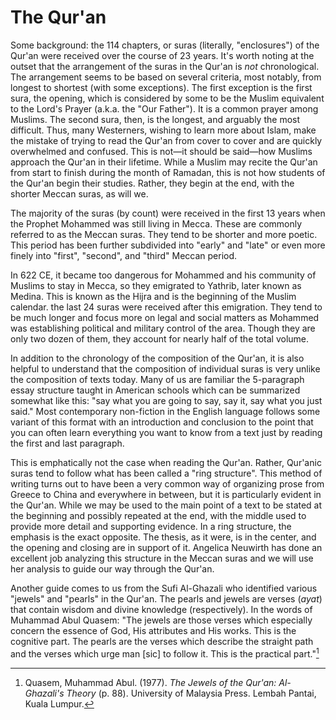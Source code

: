 # The Qur'an

Some background: the 114 chapters, or suras \(literally, "enclosures"\) of the Qur'an were received over the course of 23 years. It's worth noting at the outset that the arrangement of the suras in the Qur'an is _not_ chronological. The arrangement seems to be based on several criteria, most notably, from longest to shortest \(with some exceptions\). The first exception is the first sura, the opening, which is considered by some to be the Muslim equivalent to the Lord's Prayer \(a.k.a. the "Our Father"\). It is a common prayer among Muslims. The second sura, then, is the longest, and arguably the most difficult. Thus, many Westerners, wishing to learn more about Islam, make the mistake of trying to read the Qur'an from cover to cover and are quickly overwhelmed and confused. This is not—it should be said—how Muslims approach the Qur'an in their lifetime. While a Muslim may recite the Qur'an from start to finish during the month of Ramadan, this is not how students of the Qur'an begin their studies. Rather, they begin at the end, with the shorter Meccan suras, as will we.

The majority of the suras \(by count\) were received in the first 13 years when the Prophet Mohammed was still living in Mecca. These are commonly referred to as the Meccan suras. They tend to be shorter and more poetic. This period has been further subdivided into "early" and "late" or even more finely into "first", "second", and "third" Meccan period.

In 622 CE, it became too dangerous for Mohammed and his community of Muslims to stay in Mecca, so they emigrated to Yathrib, later known as Medina. This is known as the Hijra and is the beginning of the Muslim calendar. the last 24 suras were received after this emigration. They tend to be much longer and focus more on legal and social matters as Mohammed was establishing political and military control of the area. Though they are only two dozen of them, they account for nearly half of the total volume.

In addition to the chronology of the composition of the Qur'an, it is also helpful to understand that the composition of individual suras is very unlike the composition of texts today. Many of us are familiar the 5-paragraph essay structure taught in American schools which can be summarized somewhat like this: "say what you are going to say, say it, say what you just said." Most contemporary non-fiction in the English language follows some variant of this format with an introduction and conclusion to the point that you can often learn everything you want to know from a text just by reading the first and last paragraph.

This is emphatically not the case when reading the Qur'an. Rather, Qur'anic suras tend to follow what has been called a "ring structure". This method of writing turns out to have been a very common way of organizing prose from Greece to China and everywhere in between, but it is particularly evident in the Qur'an. While we may be used to the main point of a text to be stated at the beginning and possibly repeated at the end, with the middle used to provide more detail and supporting evidence. In a ring structure, the emphasis is the exact opposite. The thesis, as it were, is in the center, and the opening and closing are in support of it. Angelica Neuwirth has done an excellent job analyzing this structure in the Meccan suras and we will use her analysis to guide our way through the Qur'an.

Another guide comes to us from the Sufi Al-Ghazali who identified various "jewels" and "pearls" in the Qur'an. The pearls and jewels are verses \(_ayat_\) that contain wisdom and divine knowledge \(respectively\). In the words of Muhammad Abul Quasem: "The jewels are those verses which especially concern the essence of God, His attributes and His works. This is the cognitive part. The pearls are the verses which describe the straight path and the verses which urge man \[sic\] to follow it. This is the practical part."[^1]



[^1]: Quasem, Muhammad Abul. \(1977\). _The Jewels of the Qur'an: Al-Ghazali's Theory_ \(p. 88\). University of Malaysia Press. Lembah Pantai, Kuala Lumpur.

